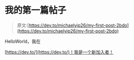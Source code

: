 # 我的第一篇帖子

> 原文:[https://dev.to/michaelyip26/my-first-post-2bdo](https://dev.to/michaelyip26/my-first-post-2bdo)

HelloWorld，我在

[https://dev.to/](https://dev.to/)！我是一个新加入者！